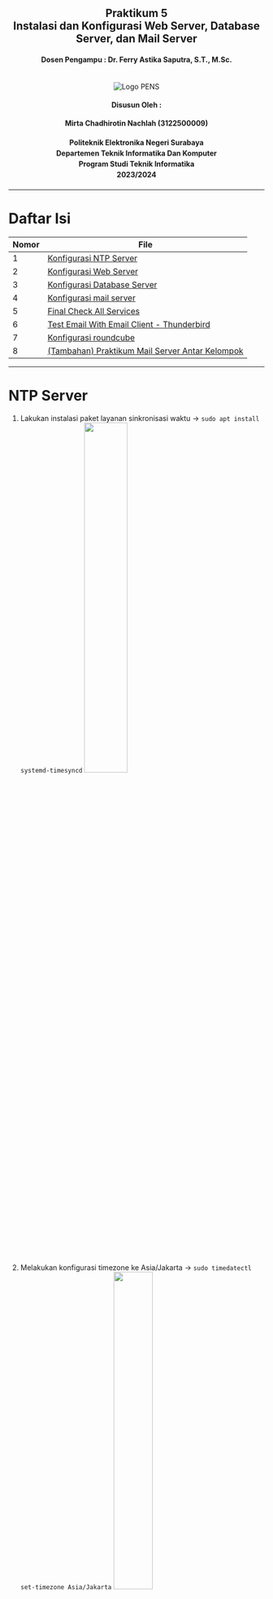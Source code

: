 ﻿<div align="center">
  <h2 style="text-align: center;font-weight: bold">Praktikum 5<br>Instalasi dan Konfigurasi Web Server, Database Server, dan Mail Server</h2>
  <h4 style="text-align: center;">Dosen Pengampu : Dr. Ferry Astika Saputra, S.T., M.Sc.</h4>
</div>
<br />
<div align="center">
  <img src="https://upload.wikimedia.org/wikipedia/id/4/44/Logo_PENS.png" alt="Logo PENS">
  <h4 style="text-align: center;">Disusun Oleh :</h4>
  <p style="text-align: center;">
    <strong>Mirta Chadhirotin Nachlah (3122500009)</strong>
  </p>
<h4 style="text-align: center;line-height: 1.5">Politeknik Elektronika Negeri Surabaya<br>Departemen Teknik Informatika Dan Komputer<br>Program Studi Teknik Informatika<br>2023/2024</h4>
  <hr>
</div>

# Daftar Isi

| Nomor | File                                                                        |
| ----- | --------------------------------------------------------------------------- |
| 1     | [Konfigurasi NTP Server](#NTP-Server)                                       |
| 2     | [Konfigurasi Web Server](#Apache-2-dan-PHP-FM)                              |
| 3     | [Konfigurasi Database Server](#MariaDB-&-PhpMyAdmin)                        |
| 4     | [Konfigurasi mail server](#Email-System)                                    |
| 5     | [Final Check All Services](#Final-Check-All-Services)                       |
| 6     | [Test Email With Email Client - Thunderbird](#Thunderbird-Email-GUI-Client) |
| 7     | [Konfigurasi roundcube](#Roundcube-Webmail)                                 |
| 8     | [(Tambahan) Praktikum Mail Server Antar Kelompok](#Melanjutkan-setup-web-email-server) |

---

# NTP Server

1.  Lakukan instalasi paket layanan sinkronisasi waktu → `sudo apt install systemd-timesyncd`
    <img src="img/1.png" width="42%" height="auto"><br>

2.  Melakukan konfigurasi timezone ke Asia/Jakarta → `sudo timedatectl set-timezone Asia/Jakarta`
    <img src="img/2.png" width="40%" height="auto"><br>

3.  Melakukan konfigurasi Real Time Clock (RTC) untuk merefer ke UTC (Coordinated Universal Time) → `sudo timedatectl set-local-rtc false`
    <img src="img/3.png" width="40%" height="auto"><br>

4.  Mengaktifkan NTP Client untuk sinkronisasi waktu → `sudo timedatectl set-ntp true`
    <img src="img/4.png" width="50%" height="auto"><br>

5.  Menyunting file timesyncd.conf untuk mengarah ke NTP server terdekat untuk mendapatkan waktu delay terpendek. Biasanya setiap organisasi atau negara mempunyai NTP Server sendiri → `sudo nano /etc/systemd/timesyncd.conf`
    <img src="img/5.png" width="51%" height="auto"><br>

6.  Restart layanan sinkronisasi waktu dan pastikan layanan berjalan dengan benar

        `sudo systemctl restart systemd-timesyncd`

    <img src="img/6.png" width="40%" height="auto"><br>
Mengecek status layanan sinkronisasi waktu → `sudo systemctl status systemd-timesyncd`
    <img src="img/7.png" width="42%" height="auto"><br>
Dapat dilihat status active(running)

7.  Lakukan pengecekan kesesuaian tanggal system dengan perintah → `timedatectl`
    <img src="img/8.png" width="50%" height="auto"><br>
Menampilkan status sinkronisasi waktu pada sistem dengan server NTP (Network Time Protocol) → `sudo timedatectl timesync-status`
 <img src="img/9.png" width="40%" height="auto"><br>

Bisa dilihat sudah tersambung ke NTP 0.id.pool.ntp.org, dan memiliki delay waktu yang terbilang cukup kecil yaitu +- 30ms

# Apache 2 dan PHP-FM

## Install Apache2

1.  Install Apache2 → `sudo apt -y install apache2`
    <img src="img/10.png" width="63%" height="auto"><br>

2.  Melakukan konfigurasi Apache2

- `sudo nano /etc/apache2/conf-enabled/security.conf`  
    <img src="img/11.png" width="40%" height="auto"><br>

  Mengganti line 12 --> `ServerTokens Prod` --> berarti Apache hanya akan menampilkan informasi identifikasi server yang minimal dalam header responsnya.

- `sudo nano /etc/apache2/mods-enabled/dir.conf`
    <img src="img/hi.png" width="70%" height="auto"><br>

  Menambahkan nama file yang hanya bisa diakses dengan nama direktori, yaitu index.html, index.htm, dan index.php

- `sudo nano /etc/apache2/apache2.conf`
    <img src="img/12.png" width="69%" height="auto"><br>

  Line 70 --> Menambahkan specify server name

- `sudo nano /etc/apache2/sites-enabled/000-default.conf`
    <img src="img/13.png" width="60%" height="auto"><br>

  Mengganti line 11 --> Mengganti webmaster's email

- `systemctl reload apache2`
    <img src="img/15.jpeg" width="50%" height="auto"><br>

  Melakukan reload layanan apache

3.  Melakukan test ke web browser
    <img src="img/load.png" width="78%" height="auto"><br>

## Install PHP 8.2

1.  Melakukan install PHP versi 8.2 beserta modul mbstring dan paket pear --> `sudo apt -y install php8.2 php8.2-mbstring php-pear`
    <img src="img/14.png" width="78%" height="auto"><br>

2.  Mengecek php version → `php -v`
    <img src="img/load.png" width="78%" height="auto"><br>
    Karena sudah muncul version dari php, berarti php telah berhasil terinstall

3.  Melakukan test terhadap php

    - `nano php_test.php`
    <img src="img/16.png" width="78%" height="auto"><br>

      Membuat file php_test.php, yang akan mencetak ouytput dari `php -i` ketika dijalankan

    - Jalankan `php php_test.php | head`
    <img src="img/17.png" width="78%" height="auto"><br>
        Akan menampilkan output dari `php -i` yaitu menampilkan informasi terkait konfigurasi PHP

4.  Melakukan Install PHP-FM → `sudo apt -y install php-fpm`
    <img src="img/18.png" width="78%" height="auto"><br>

5.  Mengkonfigurasi PHP-FM pada file konfigurasi Apache - `sudo nano /etc/apache2/sites-available/default-ssl.conf`
    <img src="img/19.png" width="78%" height="auto"><br>

    Menambahkan diantara tag < VirtualHost> - < /VirtualHost> yaitu mengatur Apache HTTP Server agar dapat meneruskan permintaan PHP ke PHP-FPM (PHP FastCGI Process Manager)

    - `sudo a2enmod proxy_fcgi setenvif`
    <img src="img/20.png" width="78%" height="auto"><br>
    
      digunakan untuk mengaktifkan modul-modul proxy_fcgi dan setenvif dalam server Apache.

    - `sudo a2enconf php8.2-fpm`
    <img src="img/21.png" width="78%" height="auto"><br>
      digunakan untuk mengaktifkan modul-modul php8.2-fpm

    - `sudo systemctl restart php8.2-fpm apache2`
    <img src="img/23.png" width="78%" height="auto"><br>
      Melakukan restart service php8.2-fpm dan apache2

6.  Melakukan test validasi terhadap PHP-FM dengan membuat file info.php di root document → `sudo nano /var/www/html/info.php`
    <img src="img/22.png" width="78%" height="auto"><br>
    Membuat file info.php yang nanti nya outputnya akan menjalankan command `phpinfo()`

7.  Melakukan test di browser, membuka file info.php di browser
    <img src="img/web.png" width="78%" height="auto"><br>
    Jika berhasil, maka akan menampilkan semua informasi terkait php.

# MariaDB & PhpMyAdmin

## Install MariaDB

1.  Melakukan install mariadb-server --> `sudo apt -y install mariadb-server`
    <img src="img/24.png" width="78%" height="auto"><br>
2.  `sudo nano /etc/mysql/mariadb.conf.d/50-server.cnf`
    <img src="img/25.png" width="78%" height="auto"><br>
    Pada line 95 --> Mengkonfirmasi default charset menggunakan utf8mb4.

3.  `sudo systemctl restart mariadb`
    <img src="img/restt.png" width="78%" height="auto"><br>
    Melakukan restart service mariadb

4.  Inisial Konfigurasi dan testing database MariaDB Server - `sudo mysql_secure_installation`
    <img src="img/26.png" width="78%" height="auto"><br>
    Melakukan beberapa tindakan keamanan standar dalam instalisasi MariaDB, Ditahap ini akan di beri beberapa pertanyaan keamanan. Seperti set MariaDB root password, remove anonymous users, dll.

    - Connect to MariaDB → `sudo mysql`
    <img src="img/28.png" width="78%" height="auto"><br>
    - Menampilkan hak akses yang dimiliki oleh user root → `show grants for root@localhost;`
    <img src="img/29.png" width="78%" height="auto"><br>

    - Menampilkan semua daftar user → `select user,host,password from mysql.user;`
    <img src="img/30.png" width="85%" height="auto"><br>

    - show database list → `show databases;`
    <img src="img/31.png" width="78%" height="auto"><br>

    - create test database → `create database test_database;`
    <img src="img/33.png" width="78%" height="auto"><br>

    - create test table on test database → `create table test_database.test_table (id int, name varchar(50), address varchar(50), primary key (id));`
    <img src="img/32.png" width="78%" height="auto"><br>

    - insert data to test table → `insert into test_database.test_table(id, name, address) values("001", "Debian", "Hiroshima");`
    <img src="img/34.png" width="78%" height="auto"><br>

    - show test table → `select * from test_database.test_table;`
    <img src="img/35.png" width="78%" height="auto"><br>

    - delete test database → `drop database test_database;`
    <img src="img/36.png" width="78%" height="auto"><br>

## Install PhpMyAdmin

1.  Melakukan install phpmyadmin --> `sudo apt install phpmyadmin`
2.  Pilih Apache2 sebagai web server
    <img src="img/ei.png" width="78%" height="auto"><br>

3.  Pilih **yes** agar konfigurator melakukan langkah-langkah yang diperlukan untuk membuat database dan pengguna khusus untuk phpMyAdmin agar dapat berfungsi dengan baik.
    <img src="img/27.png" width="85%" height="auto"><br>

4.  Masukkan password phpmyadmin
    <img src="img/nxt.png" width="78%" height="auto"><br>
    <img src="img/37.png" width="78%" height="auto"><br>

5.  Menambahkan konfigurasi phpmyadmin di apache2 → `sudo nano /etc/apache2/apache2.conf`
    <img src="img/38.png" width="78%" height="auto"><br>
    Mendaftarkan file `/etc/phpmyadmin/apache.conf`

6.  Coba membuka phpmyadmin di web browser    
    <img src="img/40.png" width="78%" height="auto"><br>
    <img src="img/41.png" width="78%" height="auto"><br>

7.  Menambahkan privillege ke user phpmyadmin - Login ke mariadb → `sudo mariadb -u root -p` - Lalu berikan hak akses penuh kepada user phpmyadmin → `GRANT ALL PRIVILEGES ON *.* TO 'phpmyadmin'@'localhost' IDENTIFIED BY 'password' WITH GRANT OPTION; FLUSH PRIVILEGES;`
    <img src="img/42.png" width="78%" height="auto"><br>
    <img src="img/hm.png" width="78%" height="auto"><br>

    Bisa dilihat sekarang user phpmyadmin, memiliki hak akses penuh seperti create database, dll.

# Email System

## POSTFIX : SMTP Server (TCP 25)

1.  Melakukan install postfix sasl2-bin --> `sudo apt -y install postfix sasl2-bin`
2.  Pilih no configuration, karena kita akan melakukan konfigurasi secara manual
    <img src="img/43.png" width="78%" height="auto"><br>

3.  Mencopy file /usr/share/postfix/main.cf.dist ke /etc/postfix/main.cf --> `sudo cp /usr/share/postfix/main.cf.dist /etc/postfix/main.cf`
    <img src="img/44.png" width="78%" height="auto"><br>

4.  `sudo nano /etc/postfix/main.cf` - Uncoment line 82
    <img src="img/45.png" width="78%" height="auto"><br>
    - Uncoment line 98 dan isi dengan email hostname kelompok5
    <img src="img/47.png" width="78%" height="auto"><br>

    - Uncoment line 106 dan isi dengan hostname kelompok5
    <img src="img/48.png" width="78%" height="auto"><br>

    - Uncoment line 127
    <img src="img/49.png" width="78%" height="auto"><br>

    - Uncoment line 141
    <img src="img/50.png" width="78%" height="auto"><br>

    - Uncoment line 189
    <img src="img/46.png" width="78%" height="auto"><br>

    - Uncoment line 232
    <img src="img/lost.png" width="78%" height="auto"><br>

    - Uncoment line 277
    <img src="img/51.png" width="78%" height="auto"><br>

    - Uncoment line 294 dan tambahkan local network
    <img src="img/lk.png" width="78%" height="auto"><br>

    - Uncoment line 416
    <img src="img/52.png" width="78%" height="auto"><br>

    - Uncoment line 427
    <img src="img/53.png" width="78%" height="auto"><br>

    - Uncoment line 449
    <img src="img/54.png" width="78%" height="auto"><br>

    - Comment line 558 dan tambahkan di line 589 konfigurais smtpd_banner
    <img src="img/55.png" width="78%" height="auto"><br>

    - Tambahkan di line 659 sendmail_path
    <img src="img/krg.png" width="78%" height="auto"><br>

    - Tambahkan di line 664 newaliases_path
    <img src="img/56.png" width="78%" height="auto"><br>

    - Tambahkan di line 669 mailq_path
    <img src="img/57.png" width="78%" height="auto"><br>

    - Tambahkan di line 675 setgid_group
    <img src="img/58.png" width="78%" height="auto"><br>

    - Comment line 679    
    <img src="img/59.png" width="78%" height="auto"><br>

    - Comment line 683
    <img src="img/60.png" width="78%" height="auto"><br>

    - Comment line 688
    <img src="img/61.png" width="78%" height="auto"><br>

    - Comment line 692
    <img src="img/62.png" width="78%" height="auto"><br>

    - Tambahkan internet protocol di line 692
    <img src="img/63.png" width="78%" height="auto"><br>

    - Menambahkan config di line terakhir. Yaitu mematikan SMTP VRFY command, require HELO command to sender hosts, Mengatur limit an email size, dan mengatur SMTP-Auth settings
    <img src="img/64.png" width="78%" height="auto"><br>

5.  Meng-update database alias untuk sistem postfix --> `sudo newaliases`
    <img src="img/65.png" width="78%" height="auto"><br>

6.  Melakukan restart layanan postfix --> `systemctl restart postfix`
    <img src="img/66.png" width="78%" height="auto"><br>

7.  Menambahkan konfigurasi anti spam

    - `sudo nano /etc/postfix/main.cf`
    <img src="img/67.png" width="78%" height="auto"><br>

    - Melakukan restart layanan postfix --> `sudo systemctl restart postfix`
    <img src="img/68.png" width="78%" height="auto"><br>

## Install **DOVECOT : IMAP4 (TCP 143) and POP3 (TCP110)**

1.  Melakukan install dovecot-core, dovecot-pop3d, dovecot-imapd --> `sudo apt -y install dovecot-core dovecot-pop3d dovecot-imapd`
    <img src="img/s.png" width="78%" height="auto"><br>

2.  `sudo nano /etc/dovecot/dovecot.conf`
    <img src="img/d.png" width="78%" height="auto"><br>
    Uncoment line 30 agar Dovecot mendengarkan koneksi pada semua antarmuka jaringan yang tersedia.

3.  `sudo nano /etc/dovecot/conf.d/10-auth.conf`
    <img src="img/69.png" width="78%" height="auto"><br>

    Uncoment line 10 dan izinkan plain text auth - Tambahkan auth_mechanisms di line 100
    <img src="img/70.png" width="78%" height="auto"><br>

4.  `sudo nano /etc/dovecot/conf.d/10-mail.conf`
    <img src="img/71.png" width="78%" height="auto"><br>
    Ubah mail location di line30 menjadi Maildir

5.  `sudo nano /etc/dovecot/conf.d/10-master.conf`
    <img src="img/72.png" width="78%" height="auto"><br>
    Tambahkan Postfix smtp-auth di line 107 - 109

6.  Restart layanan dovecot --> `sudo systemctl restart dovecot`
    <img src="img/73.png" width="78%" height="auto"><br>

# Final Check All Services

1.  `netstat -a| grep LISTEN`
    <img src="img/74.png" width="78%" height="auto"><br>
    Akan terlihat hasilnya dengan status Server (LISTEN) : MariaDB(MySQL), IMAP, POP3, DNS(domain - http), IMAPS, POP3S, SSH, Postfix (SMTP)

2.  Melakukan Cek terhadap Layanan Posfix `telnet mail.kelompok5.local 25`
    <img src="img/75.png" width="78%" height="auto"><br>
    Memeriksa apakah server mail.kelompok5.local dapat menerima koneksi pada port 25. Lalu menjalankan command `ehlo mail.kelompok5.local` yang digunakan untuk memberikan informasi tentang kemampuan server, seperti fitur-fitur yang didukung atau batasan konfigurasi.

# Thunderbird Email GUI Client

1.  Melakukan install Thunderbird melalui flatpak --> `flatpak install flathub org.mozilla.Thunderbird`
    <img src="img/iyh.png" width="78%" height="auto"><br>

2.  Menginstall thunderbird GUI dari https://flathub.org/apps/org.mozilla.Thunderbird
    <img src="img/thumbnail.png" width="78%" height="auto"><br>

3.  Menambahkan 2 akun email ( yaitu user mirta dan root )
    <img src="img/90.png" width="78%" height="auto"><br>

4.  Mencoba saling send email - User root mencoba send email ke user mirta
    <img src="img/91.png" width="78%" height="auto"><br>

    - User mirta mengek email yang diterima
    <img src="img/92.png" width="78%" height="auto"><br>

**Additional :** Untuk melakukan penambahan akun email anda dapat melalui terminal dengan command yang sama saat melakukan penambahan user. `sudo adduser <namauser>`. Nantinya anda akan disuruh mengisi informasi terkait user tersebut.

# Roundcube Webmail

1.  Membuat database yang nantinya digunakan untuk roundcube
    <img src="img/p.png" width="78%" height="auto"><br>

2.  Melakukan Install dan konfigurasi RoundCube - Melakukan install roundcube -->`sudo apt -y install roundcube roundcube-mysql`
    pilih no karena akan melakukan konfigurasi secara manual
    <img src="img/q.png" width="78%" height="auto"><br>
    <img src="img/r.png" width="78%" height="auto"><br>

3.  Masuk ke directory roundcube --> `cd /usr/share/dbconfig-common/data/roundcube/install`
    <img src="img/kk.png" width="78%" height="auto"><br>

4.  Mengimpor file mysql ke dalam database roundcube dengan menggunakan akun pengguna (-u roundcube) dan database (-D roundcube) yang sesuai. --> `sudo mysql -u roundcube -D roundcube -p < mysql`
    dan masukkan password mariaDB user roundcube (password)  
    <img src="img/kd.png" width="78%" height="auto"><br>

5.  Melakukan set database informasi --> `sudo nano /etc/roundcube/debian-db.php`
    <img src="img/-u.png" width="78%" height="auto"><br>

6.  `sudo nano /etc/roundcube/config.inc.php`
    <img src="img/kunbir.png" width="78%" height="auto"><br>
    Melakukan konfigurasi imap_host, smtp_host, smtp user dan password

7.  `sudo nano /etc/apache2/conf-enabled/roundcube.conf`
    <img src="img/hk.png" width="78%" height="auto"><br>
    Mengatur agar ketika membuka path /roundcube di domain kita, akan di arahkan ke dirctory /var/lib/roundcube.

8.  Melakukan restart service apache2 --> `sudo systemctl restart apache2`
9.  Mencoba membuka roundcube di web browser (domain/roundcube)
    <img src="img/home.png" width="78%" height="auto"><br>

10. Mencoba send email
    User 1 mengirim email ke user mirta
    <img src="img/cekmil1.png" width="78%" height="auto"><br>
    
    Pesan berhasil terkirim :
    <img src="img/centang.png" width="30%" height="auto"><br>

    User mirta mengecek email yang diterima :
    <img src="img/cekmil2.png" width="78%" height="auto"><br>


# Melanjutkan setup web email server
1. Mengubah network NAT menjadi Bridged Adapter dengan name Realtek USB FE Family Controller
   ![alt text](img/pic84.png)
   
2. Mengubah IP menjadi 192.168.5.10 
   ![alt text](img/pic85.png)
   ![alt text](img/pic86.png)

3. Mengubah file nano named.conf.options
   ![alt text](img/pic87.png)
   ![alt text](img/pic88.png)

4. Mengubah file /etc/resolv.conf <br>
    ![alt text](img/pic89.png)

5. Melakukan pengecekkan dengan nslookup <br>
    ![alt text](img/pic90.png)

6. Melakukan setting WinBox
   ![alt text](img/pic91.png)
   
7. Melakukan Testing atau uji coba
   - Melakukan pengepingan pada detik.com
   ![alt text](img/pic92.png)
   - Melakukan pengepingan pada ip kelompok6
   ![alt text](img/pic93.png)

8. Melakukan pengiriman pesan antar kelompok dengan RoundCube
   - Melakukan pengiriman pesan dari arsyita@mail.kelompok5.local ke iqbal@mail.kelompok6.local
    ![alt text](img/pic94.jpg)
   - Melakukan penerimaan pesan dari adam@mail.kelompok8.local ke arsyita@mail.kelompok5.local
    ![alt text](img/pic95.png)


## Melanjutkan Tugas 5 (SMTP, POP3, dan MIME)
### SMTP
![alt text](img/telnetsmtp.jpg)
![alt text](img/telnetsmtp1.jpg)

![alt text](img/client.jpg)
> Pengiriman email dari client (device lainnya)

Simple Mail Transfer Protocol (SMTP) adalah sebuah protokol standar untuk mengirim email di internet. SMTP biasa bekerja ketika mengirim email dari email client ke email server lain atau dari satu email server ke email server lainnya. 
Dari praktek di atas, kami menghubungkan ke IP 192.168.5.10 melalui protokol telnet dengan port 25. Port 25 merupakan port non-enkripsi default SMTP. Dengan perintah tersebut, kami menghubungkan ke server email yang mungkin berjalan di alamat IP tersebut.

- `ehlo mail.kelompok5.local` untuk mengkoneksikan ke server email dibuat.
- `mail from` untuk menentukan alamat email pengirim.
- `rcpt to` untuk menentukan alamat email penerima.

### POP3
![alt text](img/telnetpop3.jpg)
![alt text](img/telnetpop3-3.jpg)
![alt text](img/telnetpop3-4.jpg)
![alt text](img/telnetpop3-5.jpg)
![alt text](img/telnetpop3-6.jpg)

Post Office Protocol version 3 atau POP3 adalah sebuah protokol email standard yang digunakan untuk menerima email dari sebuah server email ke email client yang digunakan. Dengan POP3, kita dapat mendownload pesan-pesan yang ada pada server email ke komputer atau device dan bisa membacanya bahkan ketika komputer offline atau tidak terkoneksi dengan internet. Jika menggunakan POP3 untuk berhubungan dengan akun email, email-email kita akan didownload ke device lokal dan dihapus dari server email kita. Jadi, jika ingin bisa mengakses email dari beberapa aplikasi yang berbeda, POP3 bukanlah pilihan yang tepat. 
Dari praktek di atas, kami menghubungkan ke IP 192.168.5.10 melalui protokol telnet dengan port 110. Port 110 merupakan port non-enkripsi default POP3. 

- `user arsyita` untuk melakukan login/masuk sebagai arsyita.
- `pass Surabaya24` untuk memasukkan password.
- `list` untuk melihat jumlah daftar pesan email yang diterima.
- `retr 33` untuk melihat dan membuka pesan email dari salah satu email yang diterima sesuai dengan nomor urutannya.

### MIME
![alt text](img/mime3.jpg)

#### Analisa header MIME
- Return-Path digunakan untuk menentukan alamat email yang akan menerima laporan undelivered dari sistem email.
- X-Original-To untuk memberikan informasi tentang alamat tujuan asli dari pesan tersebut sebelum proses pengiriman lanjutan.
- Delivered-To untuk menunjukkan alamat email tujuan di level pengiriman yang paling terakhir.
Received untuk mencatat informasi seperti waktu, alamat IP, dan nama host server yang memproses pesan tersebut.
- MIME-Version untuk melihat versi MIME yang digunakan dalam pesan mail ini
- Date untuk memberikan informasi tanggal dan waktu pesan dikirm
- From berisi alamat mail pengirim pesan
- To berisi alamat mail penerima pesan
- Subject merupakan subject atau topik dari suatu pesan
- User-Agent untuk memberikan informasi tentang klien email atau perangkat lunak yang digunakan oleh pengirim kepada penerima.
- Message-ID seperti nomor id (identitas) dari pesan, dan biasanya unik.
- X-Sender untuk memberikan informasi tambahan tentang identitas pengirim pesan kepada penerima.
- Content-Type berisi tipe konten yang terdapat dalam pesan tersebut.

Fungsi dari Content-Type adalah:
1. Menentukan Jenis Konten: menyatakan jenis konten yang terdapat dalam bagian pesan tertentu, seperti teks biasa, HTML, gambar, lampiran, audio, atau video. Sehingga, klien email mengetahui cara menangani dan menampilkan konten pesan dengan benar.
2. Menentukan Pengaturan Karakter: seperti UTF-8 atau ISO-8859-1. Ini penting untuk memastikan bahwa karakter dalam pesan ditampilkan dengan benar, terutama jika pesan mengandung teks dalam bahasa dengan karakteristik khusus.
3. Mendukung Lampiran: Jika pesan mengandung lampiran, "Content-Type" memberikan informasi tentang jenis konten lampiran tersebut (misalnya, PDF, gambar JPEG, dokumen Word, dll.).
4. Mendukung Format Konten: Misalnya, jika pesan mengandung bagian teks biasa dan bagian HTML, "Content-Type" akan menentukan tipe konten untuk masing-masing bagian, tergantung pada preferensi pengguna atau kemampuan klien.

#### Penjelasan MIME

Multipurpose Internet Mail Extensions atau MIME Type adalah standar internet yang menjelaskan konten file internet berdasarkan sifat dan format dokumen, file, atau kumpulan byte yang membantu browser membuka file dengan ekstensi atau plugin yang sesuai. Ini didefinisikan dan distandarisasi dalam IETF's RFC 6838.

Tipe MIME berisi dua bagian, yaitu.
1. Type, menjelaskan kategorisasi tipe MIME yang ditautkan satu sama lain.
Subtype, unik untuk tipe file tertentu yang merupakan bagian dari tipe.
2. Browser menggunakan jenis MIME, bukan ekstensi file, untuk menentukan cara memproses URL, sehingga web server harus mengirimkan jenis MIME yang benar di header jenis konten respons. Jika ini tidak dikonfigurasi dengan benar, browser mungkin salah menafsirkan konten file dan situs tidak akan bekerja dengan benar, dan file yang diunduh mungkin salah dalam penanganan.

#### Jenis-Jenis MIME Type
Ada dua kelas tipe: discrete dan multipart. Jenis diskrit adalah jenis yang mewakili satu file atau media, seperti satu teks atau file musik, atau video. Jenis multipart adalah salah satu yang mewakili dokumen yang terdiri dari beberapa bagian komponen, yang masing-masing mungkin memiliki jenis MIME tersendiri; atau, tipe multipart dapat merangkum banyak file yang dikirim bersama dalam satu transaksi. Misalnya, tipe MIME multipart digunakan saat melampirkan banyak file ke email.

Dengan pengecualian multipart/form-data, digunakan dalam metode POST pada HTML Forms, dan multipart/byteranges, digunakan dengan 206 Partial Content untuk mengirim bagian dari dokumen, HTTP tidak menangani dokumen multipart dengan cara khusus: pesan ditransmisikan ke browser.